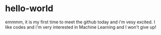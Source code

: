 # hello-world
emmmm, it is my first time to  meet the github today and i'm vesy excited.
I like codes and i'm very interested in Machine Learning and I won't give up!

